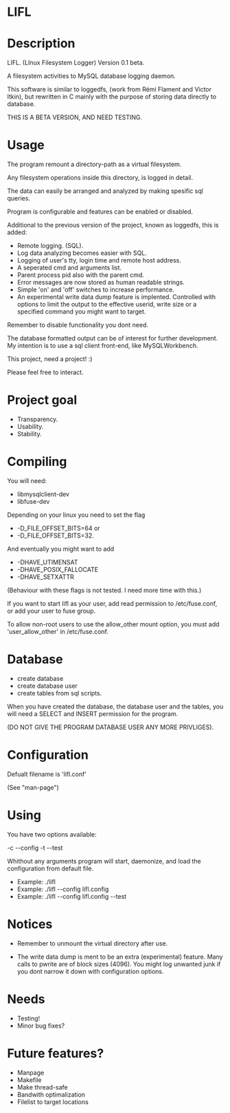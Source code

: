 # LIFL

Description
=================================================
	
LIFL. (LInux Filesystem Logger) Version 0.1 beta.

A filesystem activities to MySQL database logging daemon.

This software is similar to loggedfs,
(work from Rémi Flament and Victor Itkin),
but rewritten in C mainly with the purpose
of storing data directly to database.

THIS IS A BETA VERSION, AND NEED TESTING.


Usage
=================================================
	
The program remount a directory-path as a virtual filesystem.

Any filesystem operations inside this directory,
is logged in detail.
	
The data can easily be arranged and analyzed by
making spesific sql queries.

Program is configurable and features can be
enabled or disabled.

Additional to the previous version of the project,
known as loggedfs, this is added:

+ Remote logging. (SQL).
+ Log data analyzing becomes easier with SQL.
+ Logging of user's tty, login time and remote host address.
+ A seperated cmd and arguments list.
+ Parent process pid also with the parent cmd.
+ Error messages are now stored as human readable strings.
+ Simple 'on' and 'off' switches to increase performance.
+ An experimental write data dump feature is implented.
 Controlled with options to limit the output
 to the effective userid, write size or a
 specified command you might want to target.

Remember to disable functionality you dont need.

The database formatted output can be of interest for further development.
My intention is to use a sql client front-end, like MySQLWorkbench.

This project, need a project! :)

Please feel free to interact.


Project goal
=================================================

+ Transparency.
+ Usability.
+ Stability.


Compiling
=================================================

You will need:

+ libmysqlclient-dev
+ libfuse-dev

Depending on your linux you need to set the flag
+ -D_FILE_OFFSET_BITS=64 or
+ -D_FILE_OFFSET_BITS=32.

And eventually you might want to add
+ -DHAVE_UTIMENSAT
+ -DHAVE_POSIX_FALLOCATE
+ -DHAVE_SETXATTR

(Behaviour with these flags is not tested.
I need more time with this.)

If you want to start lifl as your user, add
read permission to /etc/fuse.conf, or add your
user to fuse group.

To allow non-root users to use the allow_other mount option,
you must add 'user_allow_other' in /etc/fuse.conf.


Database
=================================================

+ create database
+ create database user
+ create tables from sql scripts. 
	
When you have created the database, the database user and
the tables, you will need a SELECT and INSERT permission for the program.

(DO NOT GIVE THE PROGRAM DATABASE USER ANY MORE PRIVLIGES).
	

Configuration
=================================================
	
Defualt filename is 'lifl.conf'
	
(See "man-page")	


Using
=================================================

You have two options available:

-c --config
-t --test

Whithout any arguments program will start, daemonize, 
and load the configuration from default file.

+ Example: ./lifl
+ Example: ./lifl --config lifl.config
+ Example: ./lifl --config lifl.config --test

Notices
===============================================

+ Remember to unmount the virtual directory after use.

+ The write data dump is ment to be an extra (experimental) feature.
  Many calls to pwrite are of block sizes (4096).
  You might log unwanted junk if you dont narrow it down with
  configuration options.


Needs
==================================================

+ Testing!
+ Minor bug fixes?


Future features?
=================================================

+ Manpage
+ Makefile
+ Make thread-safe
+ Bandwith optimalization
+ Filelist to target locations

